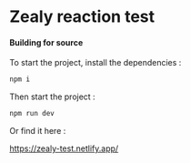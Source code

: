 # Zealy reaction test
#### Building for source

To start the project, install the dependencies :

```sh
npm i
```

Then start the project :

```sh
npm run dev
```

Or find it here : 

https://zealy-test.netlify.app/